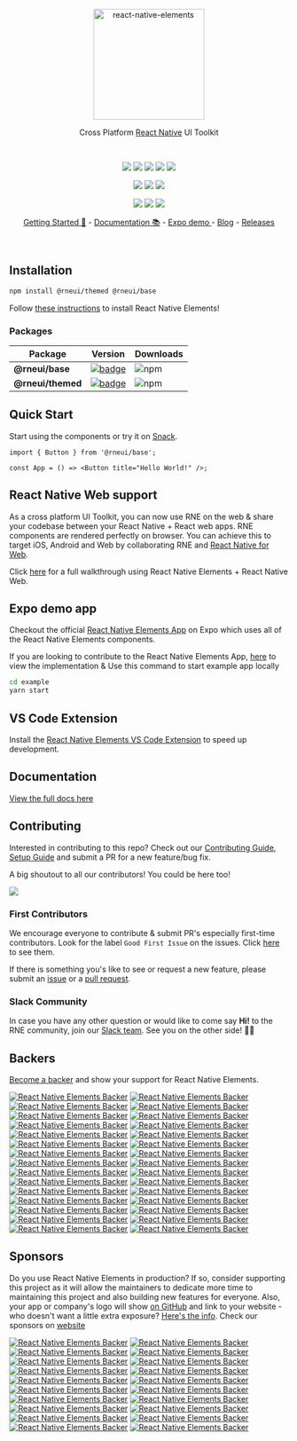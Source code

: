 <p align="center">
  <a href="https://reactnativeelements.com/">
    <img alt="react-native-elements" src="https://user-images.githubusercontent.com/5962998/65694309-a825f000-e043-11e9-8382-db0dba0851e3.png" width="200">
  </a>
</p>

<div align="center">

Cross Platform <a href="https://reactnative.dev">React Native</a> UI Toolkit

</div>

<br/>

<p align="center">
  <a href="https://opensource.org/licenses/MIT"><img src="https://img.shields.io/badge/license-MIT-blue.svg?style=flat-square&color=0089E3"></a>
  <a href="https://github.com/react-native-elements/react-native-elements"><img src="https://img.shields.io/github/stars/react-native-elements/react-native-elements?label=stars&logo&style=flat-square&color=0089E3"></a>
  <a href="https://github.com/react-native-elements/react-native-elements/actions/workflows/dist.yml"><img src="https://img.shields.io/github/workflow/status/react-native-elements/react-native-elements/Bleeding%20Edge%20version?style=flat-square"></a>
  <a href="https://github.com/prettier/prettier"><img src="https://img.shields.io/badge/styled_with-prettier-F7B93E.svg?style=flat-square"></a>
  <a href="https://codecov.io/gh/react-native-elements/react-native-elements"><img src="https://img.shields.io/codecov/c/gh/react-native-elements/react-native-elements?color=F01F7A&style=flat-square"></a>
</p>

<div align="center">
  <a href="https://twitter.com/rn_elements"><img src="https://img.shields.io/twitter/follow/rn_elements?style=flat-square&label=Follow%20%40rn_elements&logo=TWITTER&logoColor=FFFFFF&labelColor=00aced&logoWidth=15&color=lightgray"></a>
  <a href="https://github.com/react-native-elements/react-native-elements/discussions"><img src="https://img.shields.io/github/discussions/react-native-elements/react-native-elements?label=Discussions&logo=github&style=flat-square"></a>
  <a href="https://react-native-elements-slack.herokuapp.com"><img src="https://img.shields.io/badge/Join-Slack-4A154B?style=flat-square&logo=slack&color=0089E3&"></a>

</div>

<p align="center">
  <a href="#backers"><img src="https://opencollective.com/react-native-elements/backers/badge.svg?style=flat-square&color=0089E3"></a>
  <a href="#sponsors"><img src="https://opencollective.com/react-native-elements/sponsors/badge.svg?style=flat-square&color=0089E3&logo=opencollective"></a>
  <a href="https://github.com/sponsors/react-native-elements"><img src="https://img.shields.io/github/sponsors/react-native-elements?label=Sponsor&logo=githubsponsors&style=flat-square"></a>
</p>

<div align="center">

<a href="https://reactnativeelements.com">Getting Started 🚀</a> - <a href="https://reactnativeelements.com/docs">Documentation 📚</a> - <a href="https://expo.dev/@rne_org/react-native-elements">Expo demo </a> - <a href="https://reactnativeelements.com/blog">Blog</a> - <a href="https://github.com/react-native-elements/react-native-elements/releases">Releases</a>

</div>

<br />

<!-- ![React Native Elements UI Toolkit](https://user-images.githubusercontent.com/55053424/161605524-61a88c0f-0eb6-4016-a124-aeac8c81df53.png) -->

## Installation

```bash
npm install @rneui/themed @rneui/base
```

Follow
[these instructions](https://reactnativeelements.com/docs/installation)
to install React Native Elements!

### Packages

| Package           | Version                                                                                                                          | Downloads                                                                    |
| ----------------- | -------------------------------------------------------------------------------------------------------------------------------- | ---------------------------------------------------------------------------- |
| **@rneui/base**   | [![badge](https://img.shields.io/npm/v/@rneui/base.svg?style=flat-square-square)](https://www.npmjs.com/package/@rneui/base)     | ![npm](https://img.shields.io/npm/dm/@rneui/base?style=flat-square-square)   |
| **@rneui/themed** | [![badge](https://img.shields.io/npm/v/@rneui/themed.svg?style=flat-square-square)](https://www.npmjs.com/package/@rneui/themed) | ![npm](https://img.shields.io/npm/dm/@rneui/themed?style=flat-square-square) |

## Quick Start

Start using the components or try it on
[Snack](https://snack.expo.dev/@arpitbhalla/react-native-elements).

```tsx
import { Button } from '@rneui/base';

const App = () => <Button title="Hello World!" />;
```

## React Native Web support

As a cross platform UI Toolkit, you can now use RNE on the web & share your codebase between your React Native + React web apps. RNE components are rendered perfectly on browser. You can achieve this to target iOS, Android and Web by collaborating RNE and [React Native for Web](https://github.com/necolas/react-native-web).

Click [here](https://reactnativeelements.com/blog/2018/12/13/react-native-web) for a full walkthrough using React Native Elements + React Native Web.

## Expo demo app

Checkout the official
[React Native Elements App](https://expo.dev/@rne_org/react-native-elements)
on Expo which uses all of the React Native Elements components.

If you are looking to contribute to the React Native Elements App,
[here](https://github.com/react-native-elements/react-native-elements/tree/next/example) to
view the implementation & Use this command to start example app locally

```bash
cd example
yarn start
```

## VS Code Extension

Install the [React Native Elements VS Code Extension](https://marketplace.visualstudio.com/items?itemName=rne.snippets) to speed up development.

## Documentation

[View the full docs here](https://reactnativeelements.com/docs)

## Contributing

Interested in contributing to this repo? Check out our
[Contributing Guide](https://reactnativeelements.com/docs/contributing), [Setup Guide](https://reactnativeelements.com/docs/contributing#setup)
and submit a PR for a new feature/bug fix.

A big shoutout to all our contributors! You could be here too!

<a href="https://github.com/react-native-elements/react-native-elements/graphs/contributors"><img src="https://opencollective.com/react-native-elements/contributors.svg?width=890&button=false" /></a>

### First Contributors

We encourage everyone to contribute & submit PR's especially first-time
contributors. Look for the label `Good First Issue` on the issues. Click
[here](https://github.com/react-native-elements/react-native-elements/labels/Good%20First%20Issue)
to see them.

If there is something you's like to see or request a new feature, please submit
an
[issue](https://github.com/react-native-elements/react-native-elements/issues/new)
or a
[pull request](https://github.com/react-native-elements/react-native-elements/pulls).

### Slack Community

In case you have any other question or would like to come say **Hi!** to the RNE
community, join our [Slack team](https://react-native-elements-slack.herokuapp.com).
See you on the other side! 👋😃

## Backers

[Become a backer](https://opencollective.com/react-native-elements#backer) and show your support for React Native Elements.

[![React Native Elements Backer](https://opencollective.com/react-native-elements/backer/0/avatar)](https://opencollective.com/react-native-elements/backer/0/website)
[![React Native Elements Backer](https://opencollective.com/react-native-elements/backer/1/avatar)](https://opencollective.com/react-native-elements/backer/1/website)
[![React Native Elements Backer](https://opencollective.com/react-native-elements/backer/2/avatar)](https://opencollective.com/react-native-elements/backer/2/website)
[![React Native Elements Backer](https://opencollective.com/react-native-elements/backer/3/avatar)](https://opencollective.com/react-native-elements/backer/3/website)
[![React Native Elements Backer](https://opencollective.com/react-native-elements/backer/4/avatar)](https://opencollective.com/react-native-elements/backer/4/website)
[![React Native Elements Backer](https://opencollective.com/react-native-elements/backer/5/avatar)](https://opencollective.com/react-native-elements/backer/5/website)
[![React Native Elements Backer](https://opencollective.com/react-native-elements/backer/6/avatar)](https://opencollective.com/react-native-elements/backer/6/website)
[![React Native Elements Backer](https://opencollective.com/react-native-elements/backer/7/avatar)](https://opencollective.com/react-native-elements/backer/7/website)
[![React Native Elements Backer](https://opencollective.com/react-native-elements/backer/8/avatar)](https://opencollective.com/react-native-elements/backer/8/website)
[![React Native Elements Backer](https://opencollective.com/react-native-elements/backer/9/avatar)](https://opencollective.com/react-native-elements/backer/9/website)
[![React Native Elements Backer](https://opencollective.com/react-native-elements/backer/10/avatar)](https://opencollective.com/react-native-elements/backer/10/website)
[![React Native Elements Backer](https://opencollective.com/react-native-elements/backer/11/avatar)](https://opencollective.com/react-native-elements/backer/11/website)
[![React Native Elements Backer](https://opencollective.com/react-native-elements/backer/12/avatar)](https://opencollective.com/react-native-elements/backer/12/website)
[![React Native Elements Backer](https://opencollective.com/react-native-elements/backer/13/avatar)](https://opencollective.com/react-native-elements/backer/13/website)
[![React Native Elements Backer](https://opencollective.com/react-native-elements/backer/14/avatar)](https://opencollective.com/react-native-elements/backer/14/website)
[![React Native Elements Backer](https://opencollective.com/react-native-elements/backer/15/avatar)](https://opencollective.com/react-native-elements/backer/15/website)
[![React Native Elements Backer](https://opencollective.com/react-native-elements/backer/16/avatar)](https://opencollective.com/react-native-elements/backer/16/website)
[![React Native Elements Backer](https://opencollective.com/react-native-elements/backer/17/avatar)](https://opencollective.com/react-native-elements/backer/17/website)
[![React Native Elements Backer](https://opencollective.com/react-native-elements/backer/18/avatar)](https://opencollective.com/react-native-elements/backer/18/website)
[![React Native Elements Backer](https://opencollective.com/react-native-elements/backer/19/avatar)](https://opencollective.com/react-native-elements/backer/19/website)
[![React Native Elements Backer](https://opencollective.com/react-native-elements/backer/20/avatar)](https://opencollective.com/react-native-elements/backer/20/website)
[![React Native Elements Backer](https://opencollective.com/react-native-elements/backer/21/avatar)](https://opencollective.com/react-native-elements/backer/21/website)
[![React Native Elements Backer](https://opencollective.com/react-native-elements/backer/22/avatar)](https://opencollective.com/react-native-elements/backer/22/website)
[![React Native Elements Backer](https://opencollective.com/react-native-elements/backer/23/avatar)](https://opencollective.com/react-native-elements/backer/23/website)
[![React Native Elements Backer](https://opencollective.com/react-native-elements/backer/24/avatar)](https://opencollective.com/react-native-elements/backer/24/website)
[![React Native Elements Backer](https://opencollective.com/react-native-elements/backer/25/avatar)](https://opencollective.com/react-native-elements/backer/25/website)
[![React Native Elements Backer](https://opencollective.com/react-native-elements/backer/26/avatar)](https://opencollective.com/react-native-elements/backer/26/website)
[![React Native Elements Backer](https://opencollective.com/react-native-elements/backer/27/avatar)](https://opencollective.com/react-native-elements/backer/27/website)
[![React Native Elements Backer](https://opencollective.com/react-native-elements/backer/28/avatar)](https://opencollective.com/react-native-elements/backer/28/website)
[![React Native Elements Backer](https://opencollective.com/react-native-elements/backer/29/avatar)](https://opencollective.com/react-native-elements/backer/29/website)

## Sponsors

Do you use React Native Elements in production? If so, consider supporting this project as it will allow the maintainers to dedicate more time to maintaining this project and also building new features for everyone. Also, your app or company's logo will show [on GitHub](https://github.com/react-native-elements/react-native-elements#sponsors) and link to your website - who doesn't want a little extra exposure? [Here's the info](https://opencollective.com/react-native-elements#sponsor). Check our sponsors on [website](http://localhost:3000/#sponsor)

[![React Native Elements Backer](https://opencollective.com/react-native-elements/sponsor/0/avatar)](https://opencollective.com/react-native-elements/sponsor/0/website)
[![React Native Elements Backer](https://opencollective.com/react-native-elements/sponsor/1/avatar)](https://opencollective.com/react-native-elements/sponsor/1/website)
[![React Native Elements Backer](https://opencollective.com/react-native-elements/sponsor/2/avatar)](https://opencollective.com/react-native-elements/sponsor/2/website)
[![React Native Elements Backer](https://opencollective.com/react-native-elements/sponsor/3/avatar)](https://opencollective.com/react-native-elements/sponsor/3/website)
[![React Native Elements Backer](https://opencollective.com/react-native-elements/sponsor/4/avatar)](https://opencollective.com/react-native-elements/sponsor/4/website)
[![React Native Elements Backer](https://opencollective.com/react-native-elements/sponsor/5/avatar)](https://opencollective.com/react-native-elements/sponsor/5/website)
[![React Native Elements Backer](https://opencollective.com/react-native-elements/sponsor/6/avatar)](https://opencollective.com/react-native-elements/sponsor/6/website)
[![React Native Elements Backer](https://opencollective.com/react-native-elements/sponsor/7/avatar)](https://opencollective.com/react-native-elements/sponsor/7/website)
[![React Native Elements Backer](https://opencollective.com/react-native-elements/sponsor/8/avatar)](https://opencollective.com/react-native-elements/sponsor/8/website)
[![React Native Elements Backer](https://opencollective.com/react-native-elements/sponsor/9/avatar)](https://opencollective.com/react-native-elements/sponsor/9/website)
[![React Native Elements Backer](https://opencollective.com/react-native-elements/sponsor/10/avatar)](https://opencollective.com/react-native-elements/sponsor/10/website)
[![React Native Elements Backer](https://opencollective.com/react-native-elements/sponsor/11/avatar)](https://opencollective.com/react-native-elements/sponsor/11/website)
[![React Native Elements Backer](https://opencollective.com/react-native-elements/sponsor/12/avatar)](https://opencollective.com/react-native-elements/sponsor/12/website)
[![React Native Elements Backer](https://opencollective.com/react-native-elements/sponsor/13/avatar)](https://opencollective.com/react-native-elements/sponsor/13/website)
[![React Native Elements Backer](https://opencollective.com/react-native-elements/sponsor/14/avatar)](https://opencollective.com/react-native-elements/sponsor/14/website)
[![React Native Elements Backer](https://opencollective.com/react-native-elements/sponsor/15/avatar)](https://opencollective.com/react-native-elements/sponsor/15/website)
[![React Native Elements Backer](https://opencollective.com/react-native-elements/sponsor/16/avatar)](https://opencollective.com/react-native-elements/sponsor/16/website)
[![React Native Elements Backer](https://opencollective.com/react-native-elements/sponsor/17/avatar)](https://opencollective.com/react-native-elements/sponsor/17/website)
[![React Native Elements Backer](https://opencollective.com/react-native-elements/sponsor/18/avatar)](https://opencollective.com/react-native-elements/sponsor/18/website)
[![React Native Elements Backer](https://opencollective.com/react-native-elements/sponsor/19/avatar)](https://opencollective.com/react-native-elements/sponsor/19/website)
